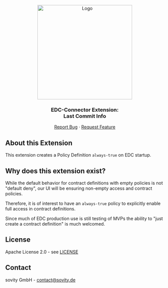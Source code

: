 <!-- PROJECT LOGO -->
<br />
<div align="center">
  <a href="https://github.com/sovity/edc-extensions">
    <img src="https://raw.githubusercontent.com/sovity/edc-ui/main/src/assets/images/sovity_logo.svg" alt="Logo" width="300">
  </a>

<h3 align="center">EDC-Connector Extension:<br />Last Commit Info</h3>

  <p align="center">
    <a href="https://github.com/sovity/edc-extensions/issues">Report Bug</a>
    ·
    <a href="https://github.com/sovity/edc-extensions/issues">Request Feature</a>
  </p>
</div>

## About this Extension
This extension creates a Policy Definition `always-true` on EDC startup.

## Why does this extension exist?

While the default behavior for contract definitions with empty policies is not "default deny",
our UI will be ensuring non-empty access and contract policies.

Therefore, it is of interest to have an `always-true` policy to explicitly enable full access in contract definitions.

Since much of EDC production use is still testing of MVPs the ability to "just create a contract definition" is
much welcomed.

## License
Apache License 2.0 - see [LICENSE](../../LICENSE)

## Contact
sovity GmbH - contact@sovity.de
